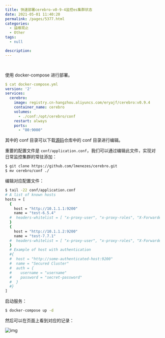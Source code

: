 ```yaml
---
title: 快速部署cerebro-v0-9-4监控es集群状态
date: 2021-05-01 11:40:20
permalink: /pages/5377.html
categories:
  - 运维观止
  - Other
tags:
  - null

description:
---
```


<br><ArticleTopAd></ArticleTopAd>


使用 docker-compose 进行部署。



```yaml
$ cat docker-compose.yml
version: '2'
services:
  cerebro:
    image: registry.cn-hangzhou.aliyuncs.com/eryajf/cerebro:v0.9.4
    container_name: cerebro
    volumes:
      - ./conf:/opt/cerebro/conf
    restart: always
    ports:
      - "80:9000"
```



其中的 conf 目录可以下载[源码](https://github.com/lmenezes/cerebro)仓库中的 conf 目录进行编辑。



重要的配置文件是 `conf/application.conf`，我们可以通过编辑此文件，实现对日常监控集群的常驻添加：



```sh
$ git clone https://github.com/lmenezes/cerebro.git
$ mv cerebro/conf ./
```



编辑对应配置文件：



```sh
$ tail -22 conf/application.conf
# A list of known hosts
hosts = [
  {
    host = "http://10.1.1.1:9200"
    name = "test-6.5.4"
  #  headers-whitelist = [ "x-proxy-user", "x-proxy-roles", "X-Forwarded-For" ]
  }
  {
    host = "http://10.1.1.2:9200"
    name = "test-7.7.1"
  #  headers-whitelist = [ "x-proxy-user", "x-proxy-roles", "X-Forwarded-For" ]
  }
  # Example of host with authentication
  #{
  #  host = "http://some-authenticated-host:9200"
  #  name = "Secured Cluster"
  #  auth = {
  #    username = "username"
  #    password = "secret-password"
  #  }
  #}
]
```



启动服务：



```sh
$ docker-compose up -d
```



然后可以在页面上看到对应的记录：





![img](http://t.eryajf.net/imgs/2021/09/b43a7ec2d8317f3f.jpg)


<br><ArticleTopAd></ArticleTopAd>
